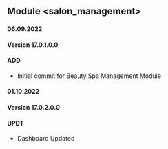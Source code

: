 ## Module <salon_management>

#### 06.09.2022
#### Version 17.0.1.0.0
#### ADD

- Initial commit for Beauty Spa Management Module

#### 01.10.2022
#### Version 17.0.2.0.0
#### UPDT

- Dashboard Updated
